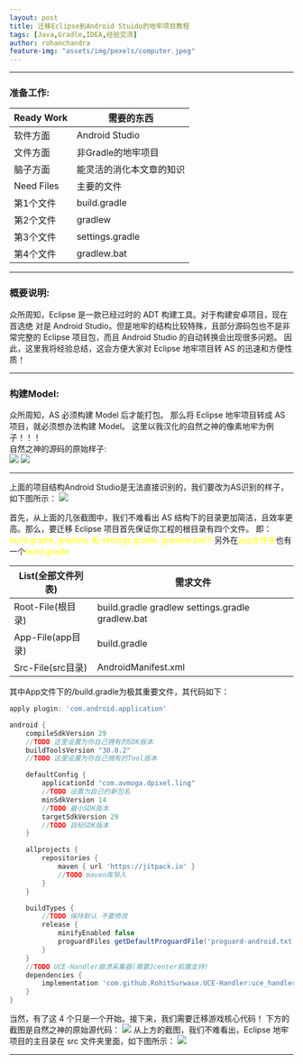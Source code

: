 ```yaml
---
layout: post
title: 迁移Eclipse到Android Stuido的地牢项目教程
tags: [Java,Gradle,IDEA,经验交流]
author: rohanchandra
feature-img: "assets/img/pexels/computer.jpeg"
---
```


---
### 准备工作:

| Ready Work |          需要的东西
|-|-  
|软件方面   | Android Studio
| 文件方面   | 非Gradle的地牢项目
| 脑子方面   | 能灵活的消化本文章的知识
| Need Files | 主要的文件 
| 第1个文件   | build.gradle
| 第2个文件   | gradlew
| 第3个文件   | settings.gradle
| 第4个文件   | gradlew.bat

---
### 概要说明:
众所周知，Eclipse 是一款已经过时的 ADT 构建工具。对于构建安卓项目，现在首选绝
对是 Android Studio。但是地牢的结构比较特殊，且部分源码包也不是非常完整的 Eclipse
项目包，而且 Android Studio 的自动转换会出现很多问题。
因此，这里我将经验总结，这会方便大家对 Eclipse 地牢项目转 AS 的迅速和方便性质！

---
### 构建Model:
众所周知，AS 必须构建 Model 后才能打包。
那么将 Eclipse 地牢项目转成 AS 项目，就必须想办法构建 Model。
这里以我汉化的自然之神的像素地牢为例子！！！  
自然之神的源码的原始样子:  
<img src="https://lingasdj.github.io/Ling-Blog/assets/img/java/deior.jpg">
<img src="https://lingasdj.github.io/Ling-Blog/assets/img/java/deior-2.jpg">

---
上面的项目结构Android Studio是无法直接识别的，我们要改为AS识别的样子，如下图所示：
<img src="https://lingasdj.github.io/Ling-Blog/assets/img/java/deior-3.jpg">

首先，从上面的几张截图中，我们不难看出 AS 结构下的目录更加简洁，且效率更
高。那么，要迁移 Eclipse 项目首先保证你工程的根目录有四个文件。
即：<font color="#ffff00">build.gradle, gradlew, 和 settings.gradle, gradlew.bat!!!</font> 另外在<font color="#ffff00">app文件夹</font>也有一个<font color="#ffff00">build.gradle</font>

| List(全部文件列表) |          需求文件
|-|-  
| Root-File(根目录) | build.gradle gradlew settings.gradle gradlew.bat
| App-File(app目录) | build.gradle
| Src-File(src目录) | AndroidManifest.xml

其中App文件下的/build.gradle为极其重要文件，其代码如下：
~~~gradle
apply plugin: 'com.android.application'

android {
    compileSdkVersion 29
    //TODO 这里设置为你自己拥有的SDK版本
    buildToolsVersion "30.0.2"
    //TODO 这里设置为你自己拥有的Tool版本

    defaultConfig {
        applicationId "com.avmoga.dpixel.ling"
        //TODO 设置为自己的新包名
        minSdkVersion 14
        //TODO 最小SDK版本
        targetSdkVersion 29
        //TODO 目标SDK版本
    }

    allprojects {
        repositories {
            maven { url 'https://jitpack.io' }
            //TODO maven库导入
        }
    }

    buildTypes {
        //TODO 保持默认 不要修改
        release {
            minifyEnabled false
            proguardFiles getDefaultProguardFile('proguard-android.txt'), 'proguard-rules.txt'
        }
    }
    //TODO UCE-Handler崩溃采集器(需要Jcenter前置支持)
    dependencies {
        implementation 'com.github.RohitSurwase.UCE-Handler:uce_handler:1.4'
    }
}
~~~

当然，有了这 4 个只是一个开始。接下来，我们需要迁移游戏核心代码！
下方的截图是自然之神的原始源代码：
<img src="https://lingasdj.github.io/Ling-Blog/assets/img/java/deior-4.jpg">
从上方的截图，我们不难看出，Eclipse 地牢项目的主目录在 src 文件夹里面，如下图所示：
<img src="https://lingasdj.github.io/Ling-Blog/assets/img/java/deior-5.jpg">

---